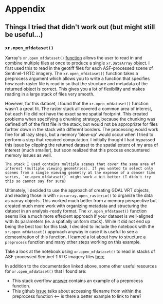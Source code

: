 # Appendix

## Things I tried that didn't work out (but might still be useful...)

### `xr.open_mfdataset()`

Xarray's `xr.open_mfdataset()` [function](https://docs.xarray.dev/en/stable/generated/xarray.open_mfdataset.html) allows the user to read in and combine multiple files at once to produce a single `xr.DataArray` object. I first used this to read in the geotiff files for each ASF-processed scene of Sentinel-1 RTC imagery. The `xr.open_mfdataset()` function takes a preprocess argument which allows you to write a function that specifies how each raster file is read in so that the structure and metadata of the returned object is correct. This gives you a lot of flexibility and makes reading in a large stack of files very smooth.

However, for this dataset, I found that the `xr.open_mfdataset()` function wasn't a great fit. The raster stack all covered a common area of interest, but each file did not have the exact same spatial footprint. This created problems when specifying a chunking strategy, because the chunking was defined off of the first file in the stack, but would not be appropriate for files furhter down in the stack with different borders. The processing would work fine for all lazy steps, but a memory 'blow-up' would occur when I tried to perform a step that required computation. I initially thought I had bypassed this issue by clipping the returned dataset to the spatial extent of my area of interest (much smaller), but soon realized that this process encountered memory issues as well. 

```{note}
The stack I used contains multiple scenes that cover the same area of interest (multiple viewing geometries). If you wanted to select only scenes from a single viewing geometry at the expense of a denser time series, `xr.open_mfdataset()` might work a bit better (I didn't try this so cannot say for sure)
```

Ultimately, I decided to use the approach of creating GDAL VRT objects, and reading those in with `rioxarray.open_rasterio()` to organize the data as xarray objects. This worked much better from a memory perspective but created much more work with organizing metadata and structuring the dataset in an analysis-ready format. The `xr.open_mfdataset()` function seems like a much more effecient approach if your dataset is well-aligned with its parameters (ie. a spatially uniform stack). While it did not end up being the best tool for this task, I decided to include the notebook with the `xr.open_mfdataset()` approach anyway in case it is useful to see a demosntration of this function. I learned a lot about how to structure a `preprocess` function and many other steps working on this example. 

Take a look at the notebook using `xr.open_mfdataset()` to read in stacks of ASF-processed Sentinel-1 RTC imagery files [here](asf_local_mf.ipynb)

In addition to the documentation linked above, some other useful resources for `xr.open_mfdataset()` that I found are: 

- This stack overflow [answer](https://stackoverflow.com/questions/51709266/using-xarray-to-open-a-multi-file-dataset-when-both-the-files-and-dataset-have-a) contains an example of a preprocess function.
- This github [issue](https://github.com/pydata/xarray/issues/2550) talks about accessing filename from within the preprocess function <-- is there a better example to link to here? 